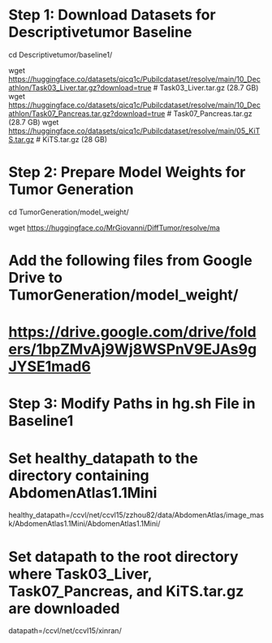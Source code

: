 # Step 1: Download Datasets for Descriptivetumor Baseline
cd Descriptivetumor/baseline1/

wget https://huggingface.co/datasets/qicq1c/Pubilcdataset/resolve/main/10_Decathlon/Task03_Liver.tar.gz?download=true # Task03_Liver.tar.gz (28.7 GB)
wget https://huggingface.co/datasets/qicq1c/Pubilcdataset/resolve/main/10_Decathlon/Task07_Pancreas.tar.gz?download=true # Task07_Pancreas.tar.gz (28.7 GB)
wget https://huggingface.co/datasets/qicq1c/Pubilcdataset/resolve/main/05_KiTS.tar.gz # KiTS.tar.gz (28 GB)

# Step 2: Prepare Model Weights for Tumor Generation
cd TumorGeneration/model_weight/

wget https://huggingface.co/MrGiovanni/DiffTumor/resolve/ma
# Add the following files from Google Drive to TumorGeneration/model_weight/
# https://drive.google.com/drive/folders/1bpZMvAj9Wj8WSPnV9EJAs9gJYSE1mad6

# Step 3: Modify Paths in hg.sh File in Baseline1
# Set healthy_datapath to the directory containing AbdomenAtlas1.1Mini
healthy_datapath=/ccvl/net/ccvl15/zzhou82/data/AbdomenAtlas/image_mask/AbdomenAtlas1.1Mini/AbdomenAtlas1.1Mini/

# Set datapath to the root directory where Task03_Liver, Task07_Pancreas, and KiTS.tar.gz are downloaded
datapath=/ccvl/net/ccvl15/xinran/
